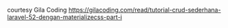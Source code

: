courtesy Gila Coding
https://gilacoding.com/read/tutorial-crud-sederhana-laravel-52-dengan-materializecss-part-i